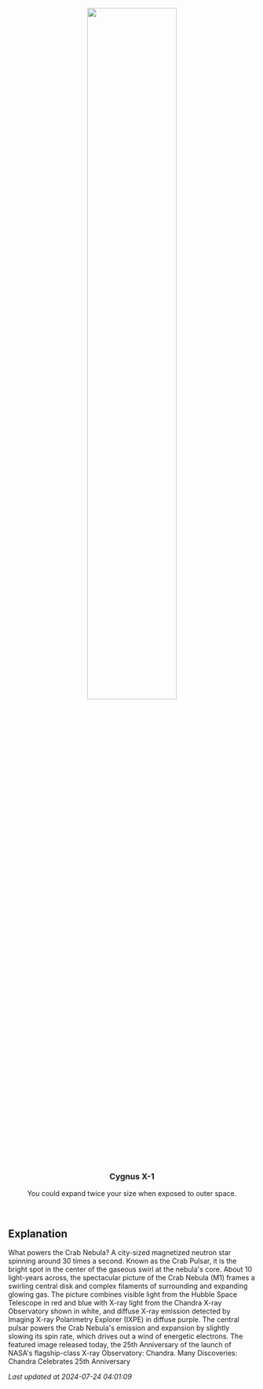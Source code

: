 <p align='center'>
    <img src='https://apod.nasa.gov/apod/image/2407/Crab_MultiChandra_960.jpg' width='60%' />
    <h3 align="center">Cygnus X-1</h3>
    <p align="center">You could expand twice your size when exposed to outer space.</p>
</p>
<br/>

Explanation
--
What powers the Crab Nebula? A city-sized magnetized neutron star spinning around 30 times a second. Known as the Crab Pulsar, it is the bright spot in the center of the gaseous swirl at the nebula's core.  About 10 light-years across, the spectacular picture of the Crab Nebula (M1) frames a swirling central disk and complex filaments of surrounding and expanding glowing gas. The picture combines visible light from the Hubble Space Telescope in red and blue with X-ray light from the Chandra X-ray Observatory shown in white, and diffuse X-ray emission detected by Imaging X-ray Polarimetry Explorer (IXPE) in diffuse purple.  The central pulsar powers the Crab Nebula's emission and expansion by slightly slowing its spin rate, which drives out a wind of energetic electrons.  The featured image released today, the 25th Anniversary of the launch of NASA's flagship-class X-ray Observatory: Chandra.    Many Discoveries: Chandra Celebrates 25th Anniversary


*Last updated at 2024-07-24 04:01:09*
